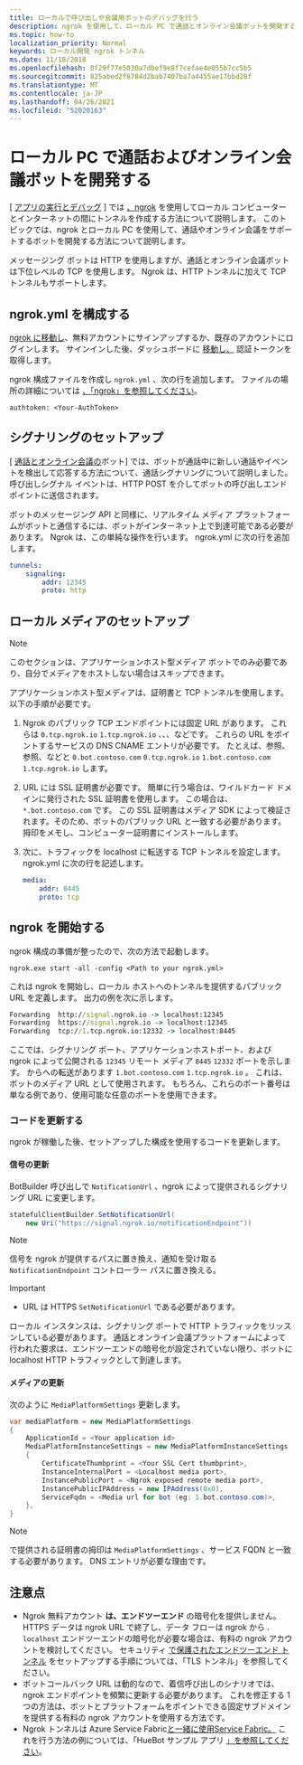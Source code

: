 ```yaml
---
title: ローカルで呼び出しや会議用ボットのデバッグを行う
description: ngrok を使用して、ローカル PC で通話とオンライン会議ボットを開発する方法について学習します。
ms.topic: how-to
localization_priority: Normal
keywords: ローカル開発 ngrok トンネル
ms.date: 11/18/2018
ms.openlocfilehash: 0f29f77e5030a7dbef9e8f7cefae4e055b7cc5b5
ms.sourcegitcommit: 825abed2f8784d2bab7407ba7a4455ae17bbd28f
ms.translationtype: MT
ms.contentlocale: ja-JP
ms.lasthandoff: 04/26/2021
ms.locfileid: "52020163"
---
```

# <a name="develop-calling-and-online-meeting-bots-on-your-local-pc"></a>ローカル PC で通話およびオンライン会議ボットを開発する

[ [アプリの実行とデバッグ](../../concepts/build-and-test/debug.md) ] では [、ngrok](https://ngrok.com) を使用してローカル コンピューターとインターネットの間にトンネルを作成する方法について説明します。 このトピックでは、ngrok とローカル PC を使用して、通話やオンライン会議をサポートするボットを開発する方法について説明します。

メッセージング ボットは HTTP を使用しますが、通話とオンライン会議ボットは下位レベルの TCP を使用します。 Ngrok は、HTTP トンネルに加えて TCP トンネルもサポートします。 

## <a name="configure-ngrokyml"></a>ngrok.yml を構成する

[ngrok に移動し](https://ngrok.com)、無料アカウントにサインアップするか、既存のアカウントにログインします。 サインインした後、ダッシュボードに [移動し、](https://dashboard.ngrok.com) 認証トークンを取得します。

ngrok 構成ファイルを作成し `ngrok.yml` 、次の行を追加します。 ファイルの場所の詳細については [、「ngrok」を参照してください](https://ngrok.com/docs#config)。

  `authtoken: <Your-AuthToken>`

## <a name="set-up-signaling"></a>シグナリングのセットアップ

[ [通話とオンライン会議の](./calls-meetings-bots-overview.md)ボット] では、ボットが通話中に新しい通話やイベントを検出して応答する方法について、通話シグナリングについて説明しました。 呼び出しシグナル イベントは、HTTP POST を介してボットの呼び出しエンドポイントに送信されます。

ボットのメッセージング API と同様に、リアルタイム メディア プラットフォームがボットと通信するには、ボットがインターネット上で到達可能である必要があります。 Ngrok は、この単純な操作を行います。 ngrok.yml に次の行を追加します。

```yaml
tunnels:
    signaling:
        addr: 12345
        proto: http
```

## <a name="set-up-local-media"></a>ローカル メディアのセットアップ

> [!NOTE]
> このセクションは、アプリケーションホスト型メディア ボットでのみ必要であり、自分でメディアをホストしない場合はスキップできます。

アプリケーションホスト型メディアは、証明書と TCP トンネルを使用します。 以下の手順が必要です。

1. Ngrok のパブリック TCP エンドポイントには固定 URL があります。 これらは `0.tcp.ngrok.io` `1.tcp.ngrok.io` 、、、などです。 これらの URL をポイントするサービスの DNS CNAME エントリが必要です。 たとえば、参照、参照、などと `0.bot.contoso.com` `0.tcp.ngrok.io` `1.bot.contoso.com` `1.tcp.ngrok.io` します。
2. URL には SSL 証明書が必要です。 簡単に行う場合は、ワイルドカード ドメインに発行された SSL 証明書を使用します。 この場合は、 `*.bot.contoso.com` です。 この SSL 証明書はメディア SDK によって検証されます。そのため、ボットのパブリック URL と一致する必要があります。 拇印をメモし、コンピューター証明書にインストールします。
3. 次に、トラフィックを localhost に転送する TCP トンネルを設定します。 ngrok.yml に次の行を記述します。

    ```yaml
    media:
        addr: 8445
        proto: tcp
    ```

## <a name="start-ngrok"></a>ngrok を開始する

ngrok 構成の準備が整ったので、次の方法で起動します。

  `ngrok.exe start -all -config <Path to your ngrok.yml>`

これは ngrok を開始し、ローカル ホストへのトンネルを提供するパブリック URL を定義します。 出力の例を次に示します。

```cmd
Forwarding  http://signal.ngrok.io -> localhost:12345
Forwarding  https://signal.ngrok.io -> localhost:12345
Forwarding  tcp://1.tcp.ngrok.io:12332 -> localhost:8445
```

ここでは、シグナリング ポート、アプリケーションホストポート、および ngrok によって公開される `12345` リモート メディア `8445` `12332` ポートを示します。 からへの転送があります `1.bot.contoso.com` `1.tcp.ngrok.io` 。 これは、ボットのメディア URL として使用されます。 もちろん、これらのポート番号は単なる例であり、使用可能な任意のポートを使用できます。

### <a name="update-code"></a>コードを更新する

ngrok が稼働した後、セットアップした構成を使用するコードを更新します。

#### <a name="update-signaling"></a>信号の更新

BotBuilder 呼び出しで `NotificationUrl` 、ngrok によって提供されるシグナリング URL に変更します。

```csharp
statefulClientBuilder.SetNotificationUrl(
    new Uri("https://signal.ngrok.io/notificationEndpoint"))
```

> [!NOTE]
> 信号を ngrok が提供するパスに置き換え、通知を受け取る `NotificationEndpoint` コントローラー パスに置き換える。

> [!IMPORTANT]
> * URL は HTTPS `SetNotificationUrl` である必要があります。
> 
> ローカル インスタンスは、シグナリング ポートで HTTP トラフィックをリッスンしている必要があります。 通話とオンライン会議プラットフォームによって行われた要求は、エンドツーエンドの暗号化が設定されていない限り、ボットに localhost HTTP トラフィックとして到達します。

#### <a name="update-media"></a>メディアの更新

次のように `MediaPlatformSettings` 更新します。

```csharp
var mediaPlatform = new MediaPlatformSettings
{
    ApplicationId = <Your application id>
    MediaPlatformInstanceSettings = new MediaPlatformInstanceSettings
    {
        CertificateThumbprint = <Your SSL Cert thumbprint>,
        InstanceInternalPort = <Localhost media port>,
        InstancePublicPort = <Ngrok exposed remote media port>,
        InstancePublicIPAddress = new IPAddress(0x0),
        ServiceFqdn = <Media url for bot (eg: 1.bot.contoso.com)>,
    },
}
```

> [!NOTE]
> で提供される証明書の拇印は `MediaPlatformSettings` 、サービス FQDN と一致する必要があります。 DNS エントリが必要な理由です。

## <a name="caveats"></a>注意点

- Ngrok 無料アカウント **は、エンドツーエンド** の暗号化を提供しません。 HTTPS データは ngrok URL で終了し、データ フローは ngrok から . `localhost` エンドツーエンドの暗号化が必要な場合は、有料の ngrok アカウントを検討してください。 セキュリティ [で保護されたエンドツーエンド トンネル](https://ngrok.com/docs#tls) をセットアップする手順については、「TLS トンネル」を参照してください。
- ボットコールバック URL は動的なので、着信呼び出しのシナリオでは、ngrok エンドポイントを頻繁に更新する必要があります。 これを修正する 1 つの方法は、ボットとプラットフォームをポイントできる固定サブドメインを提供する有料の ngrok アカウントを使用する方法です。
- Ngrok トンネルは Azure Service Fabric[と一緒に使用Service Fabric。](/azure/service-fabric/service-fabric-overview) これを行う方法の例については、「HueBot サンプル アプリ [」を参照してください](/microsoftgraph/microsoft-graph-comms-samples/tree/master/Samples/LocalMediaSamples/HueBot/HueBot)。
